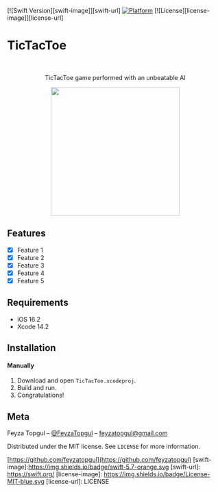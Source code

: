 
[![Swift Version][swift-image]][swift-url]
[![Platform](https://img.shields.io/cocoapods/p/LFAlertController.svg?style=flat)](http://cocoapods.org/pods/LFAlertController)
[![License][license-image]][license-url]

# TicTacToe
<br />
<p align="center">
  <a href="https://github.com/feyzatopgul/TicTacToeGame-SwiftUI">
  </a>
  <p align="center">
    TicTacToe game performed with an unbeatable AI
  </p>
</p>

<p align="center">
<img src= "https://media.giphy.com/media/QI9cAyHSC7NBQxswRY/giphy.gif" width="300" >
</p>

## Features

- [x] Feature 1
- [x] Feature 2
- [x] Feature 3
- [x] Feature 4
- [x] Feature 5

## Requirements

- iOS 16.2
- Xcode 14.2 

## Installation

#### Manually
1. Download and open ```TicTacToe.xcodeproj```.  
2. Build and run.
2. Congratulations!  


## Meta

Feyza Topgul – [@FeyzaTopgul](https://twitter.com/FeyzaTopgul) – feyzatopgul@gmail.com

Distributed under the MIT license. See ``LICENSE`` for more information.

[https://github.com/feyzatopgul](https://github.com/feyzatopgul)
[swift-image]:https://img.shields.io/badge/swift-5.7-orange.svg
[swift-url]: https://swift.org/
[license-image]: https://img.shields.io/badge/License-MIT-blue.svg
[license-url]: LICENSE
